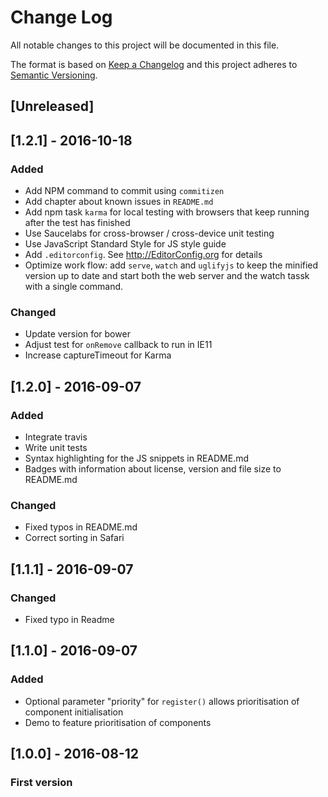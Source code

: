 # Change Log
All notable changes to this project will be documented in this file.

The format is based on [Keep a Changelog](http://keepachangelog.com/) 
and this project adheres to [Semantic Versioning](http://semver.org/).

## [Unreleased]

## [1.2.1] - 2016-10-18
### Added
- Add NPM command to commit using `commitizen`
- Add chapter about known issues in `README.md`
- Add npm task `karma` for local testing with browsers that keep running after the test has finished
- Use Saucelabs for cross-browser / cross-device unit testing
- Use JavaScript Standard Style for JS style guide
- Add `.editorconfig`. See http://EditorConfig.org for details
- Optimize work flow: add `serve`, `watch` and `uglifyjs` to keep the minified version up to date and start both the web server and the watch tassk with a single command.

### Changed
- Update version for bower
- Adjust test for `onRemove` callback to run in IE11
- Increase captureTimeout for Karma

## [1.2.0] - 2016-09-07
### Added
- Integrate travis
- Write unit tests
- Syntax highlighting for the JS snippets in README.md
- Badges with information about license, version and file size to README.md

### Changed
- Fixed typos in README.md
- Correct sorting in Safari

## [1.1.1] - 2016-09-07
### Changed
- Fixed typo in Readme

## [1.1.0] - 2016-09-07
### Added
- Optional parameter "priority" for `register()` allows prioritisation of component initialisation
- Demo to feature prioritisation of components

## [1.0.0] - 2016-08-12
### First version
